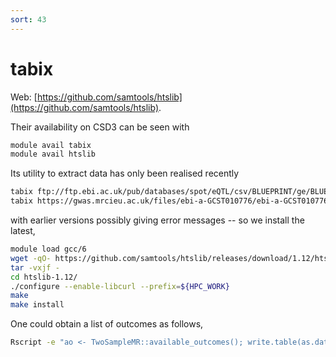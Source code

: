 ```yaml
---
sort: 43
---
```


# tabix

Web: [https://github.com/samtools/htslib](https://github.com/samtools/htslib).

Their availability on CSD3 can be seen with

```bash
module avail tabix
module avail htslib
```

Its utility to extract data has only been realised recently

```bash
tabix ftp://ftp.ebi.ac.uk/pub/databases/spot/eQTL/csv/BLUEPRINT/ge/BLUEPRINT_ge_monocyte.all.tsv.gz 20:46120612-46120613
tabix https://gwas.mrcieu.ac.uk/files/ebi-a-GCST010776/ebi-a-GCST010776.vcf.gz gz 1:1-1000000
```

with earlier versions possibly giving error messages -- so we install the latest,

```bash
module load gcc/6
wget -qO- https://github.com/samtools/htslib/releases/download/1.12/htslib-1.12.tar.bz2 | \
tar -vxjf -
cd htslib-1.12/
./configure --enable-libcurl --prefix=${HPC_WORK}
make
make install
```

One could obtain a list of outcomes as follows,

```bash
Rscript -e "ao <- TwoSampleMR::available_outcomes(); write.table(as.data.frame(ao),file='ao.txt',quote=FALSE,row.names=FALSE,sep='\t')"
```
